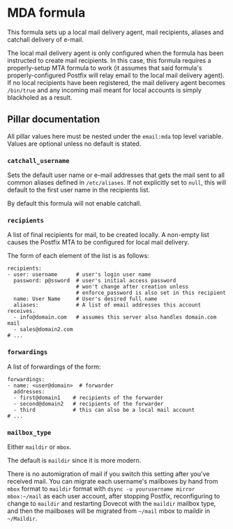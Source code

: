 # MDA formula

This formula sets up a local mail delivery agent, mail recipients, aliases
and catchall delivery of e-mail.

The local mail delivery agent is only configured when the formula has been
instructed to create mail recipients.  In this case, this formula requires
a properly-setup MTA formula to work (it assumes that said formula's
properly-configured Postfix will relay email to the local mail delivery agent).
If no local recipients have been registered, the mail delivery agent becomes
`/bin/true` and any incoming mail meant for local accounts is simply
blackholed as a result.

## Pillar documentation

All pillar values here must be nested under the `email:mda` top level variable.
Values are optional unless no default is stated.

### `catchall_username`

Sets the default user name or e-mail addresses that gets the mail sent to all
common aliases defined in `/etc/aliases`.  If not explicitly set to `null`,
this will default to the first user name in the recipients list.

By default this formula will not enable catchall.

### `recipients`

A list of final recipients for mail, to be created locally.  A non-empty list
causes the Postfix MTA to be configured for local mail delivery.

The form of each element of the list is as follows:

```
recipients:
- user: username      # user's login user name
  password: p@ssword  # user's initial access password
                      # won't change after creation unless
                      # enforce_password is also set in this recipient
  name: User Name     # User's desired full name
  aliases:            # A list of email addresses this account receives.
  - info@domain.com   # assumes this server also handles domain.com mail
  - sales@domain2.com
# ...
```

### `forwardings`

A list of forwardings of the form:

```
forwardings:
- name: <user@domain>  # forwarder
  addresses:
  - first@domain1    # recipients of the forwarder
  - second@domain2   # recipients of the forwarder
  - third            # this can also be a local mail account
# ...
```

### `mailbox_type`

Either `maildir` or `mbox`.

The default is `maildir` since it is more modern.

There is no automigration of mail if you switch this setting after you've
received mail.  You can migrate each username's mailboxes by hand from
`mbox` format to `maildir` format with
`dsync -u yourusername mirror mbox:~/mail` as each user account, after
stopping Postfix, reconfiguring to change to `maildir` and restarting
Dovecot with the `maildir` mailbox type, and then the mailboxes will
be migrated from `~/mail` mbox to maildir in `~/Maildir`.

